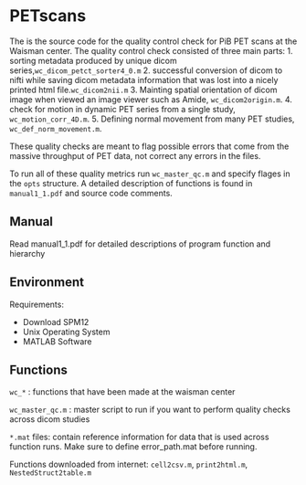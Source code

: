 # PETscans
The is the source code for the quality control check for PiB PET scans at the Waisman center. 
The quality control check consisted of three main parts: 1. sorting metadata produced by unique dicom series,`wc_dicom_petct_sorter4_0.m` 2. successful conversion of dicom to nifti while saving dicom metadata information that was lost into a nicely printed html file.`wc_dicom2nii.m` 3. Mainting spatial orientation of dicom image when viewed an image viewer such as Amide, `wc_dicom2origin.m`. 4. check for motion in dynamic PET series from a single study, `wc_motion_corr_4D.m`. 5. Defining normal movement from many PET studies, `wc_def_norm_movement.m`. 

These quality checks are meant to flag possible errors that come from the massive throughput of PET data, not correct any errors in the files.

To run all of these quality metrics run `wc_master_qc.m` and specify flages in the `opts` structure. 
A detailed description of functions is found in `manual1_1.pdf` and source code comments. 

## Manual 
Read manual1_1.pdf for detailed descriptions of program function and hierarchy 

## Environment

Requirements: 
- Download SPM12
- Unix Operating System
- MATLAB Software

## Functions 
`wc_*` : functions that have been made at the waisman center 

`wc_master_qc.m` : master script to run if you want to perform quality checks across dicom studies

`*.mat` files: contain reference information for data that is used across function runs. Make sure to define error_path.mat before running. 

Functions downloaded from internet: `cell2csv.m`, `print2html.m`, `NestedStruct2table.m`

